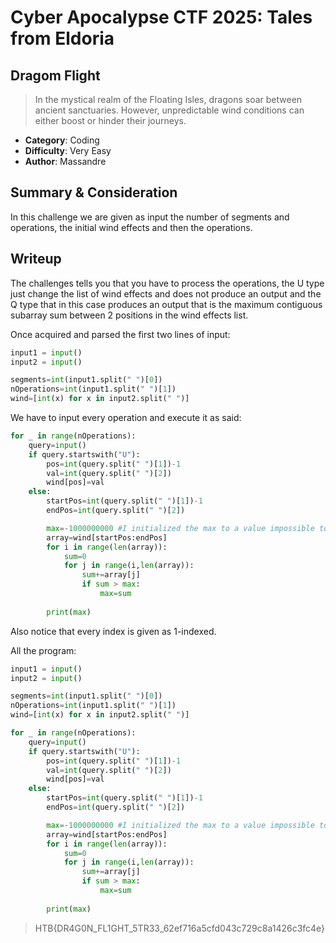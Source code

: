 # Cyber Apocalypse CTF 2025: Tales from Eldoria

## Dragom Flight
> In the mystical realm of the Floating Isles, dragons soar between ancient sanctuaries. However, unpredictable wind conditions can either boost or hinder their journeys.

- **Category**: Coding
- **Difficulty**: Very Easy
- **Author**: Massandre

## Summary & Consideration

In this challenge we are given as input the number of segments and operations, the initial wind effects and then the operations.

## Writeup

The challenges tells you that you have to process the operations, the U type just change the list of wind effects and does not produce an output and the Q type that in this case produces an output that is the maximum contiguous subarray sum between 2 positions in the wind effects list.

Once acquired and parsed the first two lines of input:


```py
input1 = input()
input2 = input()

segments=int(input1.split(" ")[0])
nOperations=int(input1.split(" ")[1])
wind=[int(x) for x in input2.split(" ")]
```

We have to input every operation and execute it as said:

```py
for _ in range(nOperations):
    query=input()
    if query.startswith("U"):
        pos=int(query.split(" ")[1])-1
        val=int(query.split(" ")[2])
        wind[pos]=val
    else:
        startPos=int(query.split(" ")[1])-1
        endPos=int(query.split(" ")[2])

        max=-1000000000 #I initialized the max to a value impossible to reach from the array
        array=wind[startPos:endPos]
        for i in range(len(array)):
            sum=0
            for j in range(i,len(array)):
                sum+=array[j]
                if sum > max:
                    max=sum
        
        print(max)
```

Also notice that every index is given as 1-indexed.

All the program:

```py
input1 = input()
input2 = input()

segments=int(input1.split(" ")[0])
nOperations=int(input1.split(" ")[1])
wind=[int(x) for x in input2.split(" ")]

for _ in range(nOperations):
    query=input()
    if query.startswith("U"):
        pos=int(query.split(" ")[1])-1
        val=int(query.split(" ")[2])
        wind[pos]=val
    else:
        startPos=int(query.split(" ")[1])-1
        endPos=int(query.split(" ")[2])

        max=-1000000000 #I initialized the max to a value impossible to reach from the array
        array=wind[startPos:endPos]
        for i in range(len(array)):
            sum=0
            for j in range(i,len(array)):
                sum+=array[j]
                if sum > max:
                    max=sum
        
        print(max)
```

> HTB{DR4G0N_FL1GHT_5TR33_62ef716a5cfd043c729c8a1426c3fc4e}